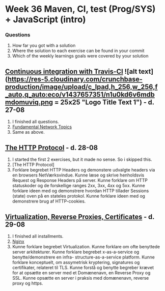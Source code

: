 # Week 36 Maven, CI, test (Prog/SYS) + JavaScript (intro)

### Questions
1. How far you got with a solution
2. Where the solution to each exercise can be found in your commit
3. Which of the weekly learnings goals were covered by your solution

## [Continuous integration with Travis-CI](https://docs.google.com/document/d/1yN8fiKHI5oz4TfZrH_zHla51eiQ42F8tognZ4vefcVw/edit) ![alt text](https://res-5.cloudinary.com/crunchbase-production/image/upload/c_lpad,h_256,w_256,f_auto,q_auto:eco/v1437657351/n1u0kd6v6mdbmdomuviq.png = 25x25 "Logo Title Text 1") - d. 27-08

1. I finished all questions.
2. [Fundamental Network Topics](https://github.com/TheDanishWonder/Week-35/tree/master/01-tuesday-exercises)
3. Same as above.
## [The HTTP Protocol](https://docs.google.com/document/d/1yZnup_hF7s4WI0K6VWL2yc0XxPJ1_CkSt8GgZkjG3Mw/edit) - d. 28-08

1. I started the first 2 exercises, but it made no sense. So i skipped this.
2. [The HTTP Protocol]
3.  Forklare begrebet HTTP Headers og demonstere udvalgte headers via en browsers     NetVærksvindue.
    Kunne læse og skrive henholdsvis Request og Response Headers på server.
    Kunne forklare om HTTP statuskoder og de forskellige ranges 2xx, 3xx, 4xx og       5xx.
    Kunne forklare ideen med og demonstrere hvordan HTTP tillader Sessions (state)     oven på en stateles protokol.
    Kunne forklare ideen med og  demonstrere brug af HTTP-cookies.

## [Virtualization, Reverse Proxies, Certificates](https://docs.google.com/document/d/1POXowHvFNSTL6C-QOlivkSnL_iF1ogsLGFRTckbBdt8/edit) - d. 29-08

1. I finished all installments.
2. [Nginx](https://thedanishwonder.com)
3. Kunne forklare begrebet Virtualization.
   Kunne forklare om ofte benyttede server arkitekturer.
   Kunne forklare begrebet x-as-a-service og benytte/demonstrere en infra-        structure-as-a-service platform.
   Kunne forklare konceptuelt, om assymetrisk kryptering, signatures og certifikater, relateret til TLS.
   Kunne forstå og benytte begreber krævet for at opsætte en server med et  Domænenavn, en Reverse Proxy og SSL.
   Kunne opsætte en server i praksis med domænenavn, reverse proxy og https.
